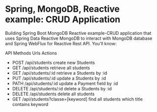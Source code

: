# Spring, MongoDB, Reactive example: CRUD Application

Building Spring Boot MongoDB Reactive example-CRUD application that uses Spring Data Reactive MongoDB to interact with MongoDB database and Spring 
WebFlux for Reactive Rest API. You'll know:



API Methods	Urls	Actions
- POST	/api/students	create new Students
- GET	/api/students	retrieve all students
- GET	/api/students/:id	retrieve a Students by :id
- PUT	/api/students/:id	update a Students by :id
- PATH	/api/students/:id	update a Payment field by :id
- DELETE	/api/students/:id	delete a Students by :id
- DELETE	/api/students	delete all students
- GET	/api/students?classe=[keyword]	find all students which title contains keyword